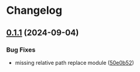 # Changelog

## [0.1.1](https://github.com/jrschumacher/doctl-serverless-go/compare/v0.1.0...v0.1.1) (2024-09-04)


### Bug Fixes

* missing relative path replace module ([50e0b52](https://github.com/jrschumacher/doctl-serverless-go/commit/50e0b52acffef2640e0b71c79893866f2f252c90))
